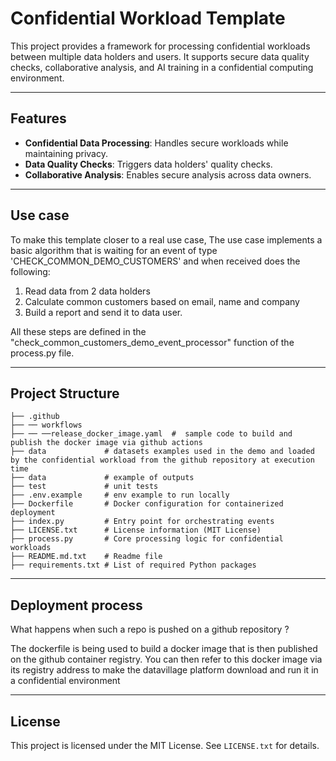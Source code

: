 # Confidential Workload Template

This project provides a framework for processing confidential workloads between multiple data holders and users. It supports secure data quality checks, collaborative analysis, and AI training in a confidential computing environment.

---

## Features

- **Confidential Data Processing**: Handles secure workloads while maintaining privacy.
- **Data Quality Checks**: Triggers data holders' quality checks.
- **Collaborative Analysis**: Enables secure analysis across data owners.

---

## Use case
To make this template closer to a real use case,
The use case implements a basic algorithm that is waiting for an event of type 'CHECK_COMMON_DEMO_CUSTOMERS' and when received does the following:
 1. Read data from 2 data holders
 2. Calculate common customers based on email, name and company
 3. Build a report and send it to data user.

All these steps are defined in the "check_common_customers_demo_event_processor" function of the process.py file.

---

## Project Structure

```
├── .github 
├── ── workflows
├── ── ──release_docker_image.yaml  #  sample code to build and publish the docker image via github actions 
├── data             # datasets examples used in the demo and loaded by the confidential workload from the github repository at execution time
├── data             # example of outputs
├── test             # unit tests
├── .env.example     # env example to run locally
├── Dockerfile       # Docker configuration for containerized deployment
├── index.py         # Entry point for orchestrating events
├── LICENSE.txt      # License information (MIT License)
├── process.py       # Core processing logic for confidential workloads
├── README.md.txt    # Readme file
├── requirements.txt # List of required Python packages
```

---

## Deployment process
What happens when such a repo is pushed on a github repository ?

The dockerfile is being used to build a docker image that is then published on the github container registry.
You can then refer to this docker image via its registry address to make the datavillage platform download and run it in a confidential environment

---

## License

This project is licensed under the MIT License. See `LICENSE.txt` for details.